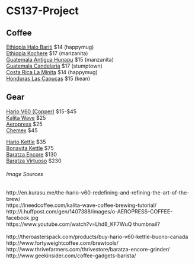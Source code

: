 # CS137-Project

<h2>Coffee</h2>
<a href="ethiopiahb.jpg">Ethiopia Halo Bariti</a> $14 (happymug)</br>
<a href="ethiopiak.jpeg">Ethiopia Kochere</a> $17 (manzanita)</br>
<a href="guatemalaah.jpg">Guatemala Antigua Hunapu</a> $15 (manzanita)</br>
<a href="guatemalac.jpg">Guatemala Candelaria</a> $17 (stumptown)</br>
<a href="costaricalm.jpg">Costa Rica La Minita</a> $14 (happymug)</br>
<a href="hunduraslc.jpg">Honduras Las Capucas</a> $15 (kean)</br>

<h2>Gear</h2>
<a href="v60copper.jpg">Hario V60 (Copper)</a> $15-$45</br>
<a href="kalita.jpg">Kalita Wave</a> $25</br>
<a href="aeropress.jpg">Aeropress</a> $25</br>
<a href="chemex.jpg">Chemex</a> $45</br>

<a href="hariokettle.jpg">Hario Kettle</a> $35</br>
<a href="bonavita.jpg">Bonavita Kettle</a> $75</br>
<a href="encore.jpg">Baratza Encore</a> $130</br>
<a href="virtuoso.jpg">Baratza Virtuoso</a> $230</br>

<h6>Image Sources</h6>
http://en.kurasu.me/the-hario-v60-redefining-and-refining-the-art-of-the-brew/</br>
https://ineedcoffee.com/kalita-wave-coffee-brewing-tutorial/</br>
http://i.huffpost.com/gen/1407388/images/o-AEROPRESS-COFFEE-facebook.jpg</br>
https://www.youtube.com/watch?v=Lhd8_KF7WuQ thumbnail?</br>
</br>
http://theroasterspack.com/products/buy-hario-v60-kettle-buono-canada</br>
http://www.fortyweightcoffee.com/brewtools/</br>
http://www.thrivefarmers.com/thrivestore/baratza-encore-grinder/</br>
http://www.geekinsider.com/coffee-gadgets-barista/</br>
